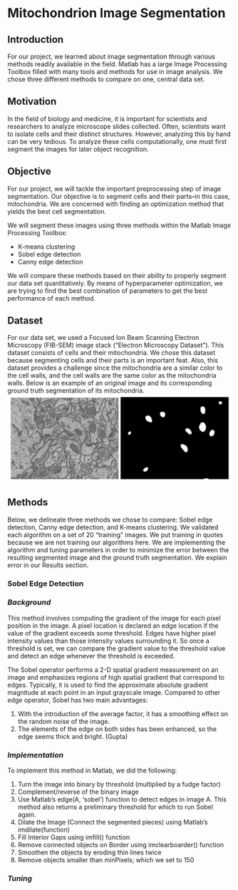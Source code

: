 # Mitochondrion Image Segmentation
## Introduction
For our project, we learned about image segmentation through various methods readily available in the field. Matlab has a large Image Processing Toolbox filled with many tools and methods for use in image analysis. We chose three different methods to compare on one, central data set.

## Motivation
In the field of biology and medicine, it is important for scientists and researchers to analyze microscope slides collected. Often, scientists want to isolate cells and their distinct structures. However, analyzing this by hand can be very tedious. To analyze these cells computationally, one must first segment the images for later object recognition. 

## Objective 
For our project, we will tackle the important preprocessing step of image segmentation. Our objective is to segment cells and their parts–in this case, mitochondria. We are concerned with finding an optimization method that yields the best cell segmentation. 

We will segment these images using three methods within the Matlab Image Processing Toolbox:
- K-means clustering
- Sobel edge detection
- Canny edge detection  

We will compare these methods based on their ability to properly segment our data set quantitatively. By means of hyperparameter optimization, we are trying to find the best combination of parameters to get the best performance of each method.

## Dataset
For our data set, we used a Focused Ion Beam Scanning Electron Microscopy (FIB-SEM) image stack (“Electron Microscopy Dataset”). This dataset consists of cells and their mitochondria. We chose this dataset because segmenting cells and their parts is an important feat. Also, this dataset provides a challenge since the mitochondria are a similar color to the cell walls, and the cell walls are the same color as the mitochondria walls. Below is an example of an original image and its corresponding ground truth segmentation of its mitochondria.
![](./images/Figure1.png)

## Methods
Below, we delineate three methods we chose to compare: Sobel edge detection, Canny edge detection, and K-means clustering. We validated each algorithm on a set of 20 “training” images. We put training in quotes because we are not training our algorithms here. We are implementing the algorithm and tuning parameters in order to minimize the error between the resulting segmented image and the ground truth segmentation. We explain error in our Results section.

### Sobel Edge Detection

### *Background*
This method involves computing the gradient of the image for each pixel position in the image. A pixel location is declared an edge location if the value of the gradient exceeds some threshold. Edges have higher pixel intensity values than those intensity values surrounding it. So once a threshold is set, we can compare the gradient value to the threshold value and detect an edge whenever the threshold is exceeded.

The Sobel operator performs a 2-D spatial gradient measurement on an image and emphasizes regions of high spatial gradient that correspond to edges. Typically, it is used to find the approximate absolute gradient magnitude at each point in an input grayscale image. Compared to other edge operator, Sobel has two main advantages:

1) With the introduction of the average factor, it has a smoothing effect on the random noise of the image.
2) The elements of the edge on both sides has been enhanced, so the edge seems thick and bright. (Gupta)

### *Implementation*
To implement this method in Matlab, we did the following:
1) Turn the image into binary by threshold (multiplied by a fudge factor)
2) Complement/reverse of the binary image
3) Use Matlab’s edge(A, ‘sobel’) function to detect edges in image A. This method also returns a preliminary threshold for which to run Sobel again.
4) Dilate the Image (Connect the segmented pieces) using Matlab’s imdilate(function)
5) Fill Interior Gaps using imfill() function
6) Remove connected objects on Border using imclearboarder() function
7) Smoothen the objects by eroding thin lines twice
8) Remove objects smaller than minPixels; which we set to 150

### *Tuning*

